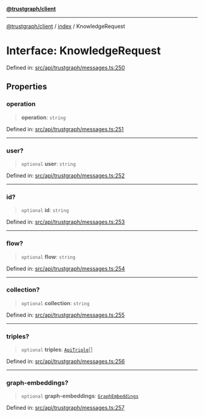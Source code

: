 [**@trustgraph/client**](../../README.md)

***

[@trustgraph/client](../../README.md) / [index](../README.md) / KnowledgeRequest

# Interface: KnowledgeRequest

Defined in: [src/api/trustgraph/messages.ts:250](https://github.com/trustgraph-ai/trustgraph-ts-client/blob/dd779923b4eaffccd17ba61aaee70d2766e28e49/src/api/trustgraph/messages.ts#L250)

## Properties

### operation

> **operation**: `string`

Defined in: [src/api/trustgraph/messages.ts:251](https://github.com/trustgraph-ai/trustgraph-ts-client/blob/dd779923b4eaffccd17ba61aaee70d2766e28e49/src/api/trustgraph/messages.ts#L251)

***

### user?

> `optional` **user**: `string`

Defined in: [src/api/trustgraph/messages.ts:252](https://github.com/trustgraph-ai/trustgraph-ts-client/blob/dd779923b4eaffccd17ba61aaee70d2766e28e49/src/api/trustgraph/messages.ts#L252)

***

### id?

> `optional` **id**: `string`

Defined in: [src/api/trustgraph/messages.ts:253](https://github.com/trustgraph-ai/trustgraph-ts-client/blob/dd779923b4eaffccd17ba61aaee70d2766e28e49/src/api/trustgraph/messages.ts#L253)

***

### flow?

> `optional` **flow**: `string`

Defined in: [src/api/trustgraph/messages.ts:254](https://github.com/trustgraph-ai/trustgraph-ts-client/blob/dd779923b4eaffccd17ba61aaee70d2766e28e49/src/api/trustgraph/messages.ts#L254)

***

### collection?

> `optional` **collection**: `string`

Defined in: [src/api/trustgraph/messages.ts:255](https://github.com/trustgraph-ai/trustgraph-ts-client/blob/dd779923b4eaffccd17ba61aaee70d2766e28e49/src/api/trustgraph/messages.ts#L255)

***

### triples?

> `optional` **triples**: [`ApiTriple`](ApiTriple.md)[]

Defined in: [src/api/trustgraph/messages.ts:256](https://github.com/trustgraph-ai/trustgraph-ts-client/blob/dd779923b4eaffccd17ba61aaee70d2766e28e49/src/api/trustgraph/messages.ts#L256)

***

### graph-embeddings?

> `optional` **graph-embeddings**: [`GraphEmbeddings`](GraphEmbeddings.md)

Defined in: [src/api/trustgraph/messages.ts:257](https://github.com/trustgraph-ai/trustgraph-ts-client/blob/dd779923b4eaffccd17ba61aaee70d2766e28e49/src/api/trustgraph/messages.ts#L257)
